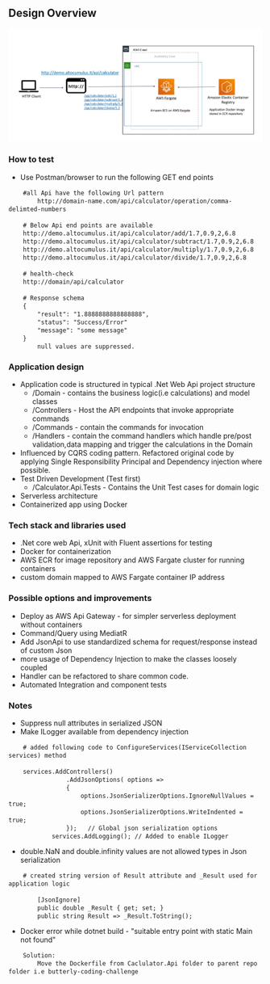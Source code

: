 ## Design Overview

![design diagram](/Design.jpg) 

### How to test
- Use Postman/browser to run the following GET end points
```
    #all Api have the following Url pattern 
        http://domain-name.com/api/calculator/operation/comma-delimted-numbers

    # Below Api end points are available
    http://demo.altocumulus.it/api/calculator/add/1.7,0.9,2,6.8
    http://demo.altocumulus.it/api/calculator/subtract/1.7,0.9,2,6.8
    http://demo.altocumulus.it/api/calculator/multiply/1.7,0.9,2,6.8
    http://demo.altocumulus.it/api/calculator/divide/1.7,0.9,2,6.8

    # health-check
    http://domain/api/calculator

    # Response schema 
    {
        "result": "1.8888888888888888",
        "status": "Success/Error"
        "message": "some message"
    }
        null values are suppressed. 
```


### Application design 
- Application code is structured in typical .Net Web Api project structure
    - /Domain - contains the business logic(i.e calculations) and model classes
    - /Controllers - Host the API endpoints that invoke appropriate commands
    - /Commands - contain the commands for invocation
    - /Handlers - contain the command handlers which handle pre/post validation,data mapping and trigger the calculations in the Domain     
- Influenced by CQRS coding pattern. Refactored original code by applying Single Responsibility Principal and Dependency injection where possible. 
- Test Driven Development (Test first) 
    - /Calculator.Api.Tests - Contains the Unit Test cases for domain logic
- Serverless architecture
- Containerized app using Docker


### Tech stack and libraries used  
- .Net core web Api, xUnit with Fluent assertions for testing  
- Docker for containerization 
- AWS ECR for image repository and AWS Fargate cluster for running containers
- custom domain mapped to AWS Fargate container IP address

### Possible options and improvements
- Deploy as AWS Api Gateway - for simpler serverless deployment without containers 
- Command/Query using MediatR 
- Add JsonApi to use standardized schema for request/response instead of custom Json
- more usage of Dependency Injection to make the classes loosely coupled
- Handler can be refactored to share common code. 
- Automated Integration and component tests

### Notes 

- Suppress null attributes in serialized JSON
- Make ILogger available from dependency injection   
```
    # added following code to ConfigureServices(IServiceCollection services) method

    services.AddControllers()
                .AddJsonOptions( options => 
                {
                    options.JsonSerializerOptions.IgnoreNullValues = true;
                    options.JsonSerializerOptions.WriteIndented = true;
                });   // Global json serialization options
            services.AddLogging(); // Added to enable ILogger  
```

- double.NaN and double.infinity values are not allowed types in Json serialization
```
    # created string version of Result attribute and _Result used for application logic

        [JsonIgnore]
        public double _Result { get; set; }
        public string Result => _Result.ToString(); 
```

- Docker error while dotnet build - "suitable entry point with static Main not found" 

```
    Solution:
        Move the Dockerfile from Caclulator.Api folder to parent repo folder i.e butterly-coding-challenge 
```
